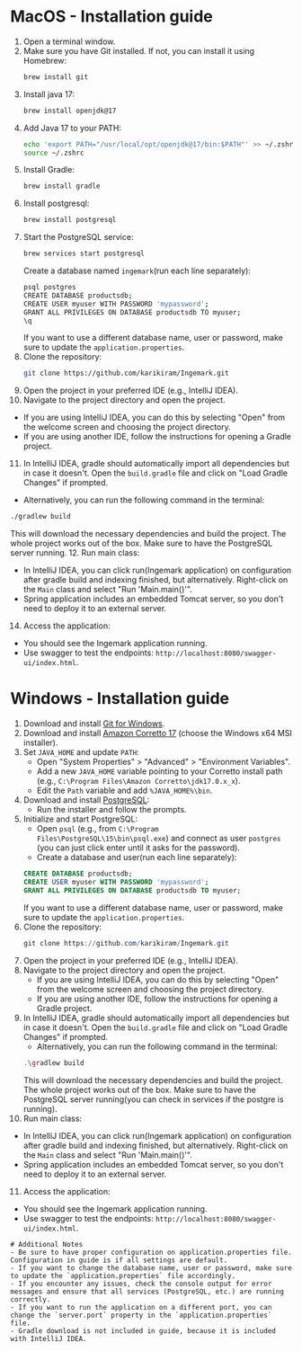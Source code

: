# MacOS - Installation guide
1. Open a terminal window.
2. Make sure you have Git installed. If not, you can install it using Homebrew:
   ```bash
   brew install git
   ```
3. Install java 17:
   ```bash
   brew install openjdk@17
   ```
4. Add Java 17 to your PATH:
   ```bash
   echo 'export PATH="/usr/local/opt/openjdk@17/bin:$PATH"' >> ~/.zshrc
   source ~/.zshrc
   ```
5. Install Gradle:
   ```bash
   brew install gradle
   ```
6. Install postgresql:
   ```bash
   brew install postgresql
   ```
7. Start the PostgreSQL service:
   ```bash
   brew services start postgresql
   ```
   Create a database named `ingemark`(run each line separately):
   ```bash
   psql postgres
   CREATE DATABASE productsdb;
   CREATE USER myuser WITH PASSWORD 'mypassword';
   GRANT ALL PRIVILEGES ON DATABASE productsdb TO myuser;
   \q
   ```
   If you want to use a different database name, user or password, make sure to update the `application.properties`.
8. Clone the repository:
   ```bash
   git clone https://github.com/karikiram/Ingemark.git
   ```
9. Open the project in your preferred IDE (e.g., IntelliJ IDEA).
10. Navigate to the project directory and open the project.
   - If you are using IntelliJ IDEA, you can do this by selecting "Open" from the welcome screen and choosing the project directory.
   - If you are using another IDE, follow the instructions for opening a Gradle project.
11. In IntelliJ IDEA, gradle should automatically import all dependencies but in case it doesn't. Open the `build.gradle` file and click on "Load Gradle Changes" if prompted.
   - Alternatively, you can run the following command in the terminal:
   ```bash
   ./gradlew build
   ```
   This will download the necessary dependencies and build the project. The whole project works out of the box.
   Make sure to have the PostgreSQL server running.
12. Run main class:
   - In IntelliJ IDEA, you can click run(Ingemark application) on configuration after gradle build and indexing finished, but alternatively. Right-click on the `Main` class and select "Run 'Main.main()'".
   - Spring application includes an embedded Tomcat server, so you don't need to deploy it to an external server.
14. Access the application:
   - You should see the Ingemark application running.
   - Use swagger to test the endpoints: `http://localhost:8080/swagger-ui/index.html`.

# Windows - Installation guide
1. Download and install [Git for Windows](https://git-scm.com/download/win).
2. Download and install [Amazon Corretto 17](https://docs.aws.amazon.com/corretto/latest/corretto-17-ug/downloads-list.html) (choose the Windows x64 MSI installer).
3. Set `JAVA_HOME` and update `PATH`:
   - Open "System Properties" > "Advanced" > "Environment Variables".
   - Add a new `JAVA_HOME` variable pointing to your Corretto install path (e.g., `C:\Program Files\Amazon Corretto\jdk17.0.x_x`).
   - Edit the `Path` variable and add `%JAVA_HOME%\bin`.
4. Download and install [PostgreSQL](https://www.postgresql.org/download/windows/):
   - Run the installer and follow the prompts.
5. Initialize and start PostgreSQL:
   - Open `psql` (e.g., from `C:\Program Files\PostgreSQL\15\bin\psql.exe`) and connect as user `postgres` (you can just click enter until it asks for the password).
   - Create a database and user(run each line separately):
   ```sql
   CREATE DATABASE productsdb;
   CREATE USER myuser WITH PASSWORD 'mypassword';
   GRANT ALL PRIVILEGES ON DATABASE productsdb TO myuser;
   ```
   If you want to use a different database name, user or password, make sure to update the `application.properties`.
6. Clone the repository:
   ```powershell
   git clone https://github.com/karikiram/Ingemark.git
   ```
7. Open the project in your preferred IDE (e.g., IntelliJ IDEA).
8. Navigate to the project directory and open the project.
   - If you are using IntelliJ IDEA, you can do this by selecting "Open" from the welcome screen and choosing the project directory.
   - If you are using another IDE, follow the instructions for opening a Gradle project.
9. In IntelliJ IDEA, gradle should automatically import all dependencies but in case it doesn't. Open the `build.gradle` file and click on "Load Gradle Changes" if prompted.
   - Alternatively, you can run the following command in the terminal:
   ```bash
   .\gradlew build
   ```
   This will download the necessary dependencies and build the project. The whole project works out of the box.
   Make sure to have the PostgreSQL server running(you can check in services if the postgre is running).
10. Run main class:
   - In IntelliJ IDEA, you can click run(Ingemark application) on configuration after gradle build and indexing finished, but alternatively. Right-click on the `Main` class and select "Run 'Main.main()'".
   - Spring application includes an embedded Tomcat server, so you don't need to deploy it to an external server.
11. Access the application:
   - You should see the Ingemark application running.
   - Use swagger to test the endpoints: `http://localhost:8080/swagger-ui/index.html`.
~~~~
# Additional Notes
- Be sure to have proper configuration on application.properties file. Configuration in guide is if all settings are default.
- If you want to change the database name, user or password, make sure to update the `application.properties` file accordingly.
- If you encounter any issues, check the console output for error messages and ensure that all services (PostgreSQL, etc.) are running correctly.
- If you want to run the application on a different port, you can change the `server.port` property in the `application.properties` file.
- Gradle download is not included in guide, because it is included with IntelliJ IDEA.
